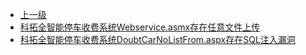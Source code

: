 * [上一级](docs/wy876_poc/)
* [科拓全智能停车收费系统Webservice.asmx存在任意文件上传](docs/wy876_poc/%E7%A7%91%E6%8B%93%E5%85%A8%E6%99%BA%E8%83%BD%E5%81%9C%E8%BD%A6%E6%94%B6%E8%B4%B9%E7%B3%BB%E7%BB%9F/%E7%A7%91%E6%8B%93%E5%85%A8%E6%99%BA%E8%83%BD%E5%81%9C%E8%BD%A6%E6%94%B6%E8%B4%B9%E7%B3%BB%E7%BB%9FWebservice.asmx%E5%AD%98%E5%9C%A8%E4%BB%BB%E6%84%8F%E6%96%87%E4%BB%B6%E4%B8%8A%E4%BC%A0.md)
* [科拓全智能停车收费系统DoubtCarNoListFrom.aspx存在SQL注入漏洞](docs/wy876_poc/%E7%A7%91%E6%8B%93%E5%85%A8%E6%99%BA%E8%83%BD%E5%81%9C%E8%BD%A6%E6%94%B6%E8%B4%B9%E7%B3%BB%E7%BB%9F/%E7%A7%91%E6%8B%93%E5%85%A8%E6%99%BA%E8%83%BD%E5%81%9C%E8%BD%A6%E6%94%B6%E8%B4%B9%E7%B3%BB%E7%BB%9FDoubtCarNoListFrom.aspx%E5%AD%98%E5%9C%A8SQL%E6%B3%A8%E5%85%A5%E6%BC%8F%E6%B4%9E.md)

